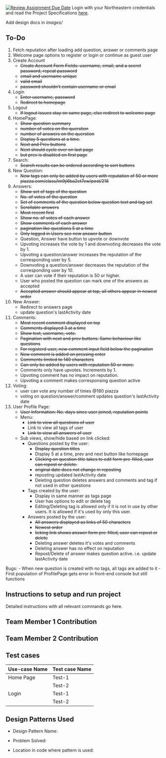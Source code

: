 [![Review Assignment Due Date](https://classroom.github.com/assets/deadline-readme-button-24ddc0f5d75046c5622901739e7c5dd533143b0c8e959d652212380cedb1ea36.svg)](https://classroom.github.com/a/hxTav0v1)
Login with your Northeastern credentials and read the Project Specifications [here](https://northeastern-my.sharepoint.com/:w:/g/personal/j_mitra_northeastern_edu/EcUflH7GXMBEjXGjx-qRQMkB7cfHNaHk9LYqeHRm7tgrKg?e=oZEef3).

Add design docs in *images/*

## To-Do
1. Fetch reputation after loading add question, answer or comments page
1. Welcome page options to register or login or continue as guest user
1. Create Account
    - ~~Create Account Form Fields: username, email, and a secret password, repeat password~~
    - ~~email and username unique~~
    - ~~valid email~~
    - ~~password shouldn't contain username or email~~
2. Login
    - ~~Enter username, password~~
    - ~~Redirect to homepage~~
1. Logout
    - ~~If logout issues stay on same page, else redirect to welcome page~~
1. HomePage: 
    - ~~Show question summary~~
    - ~~number of votes on the querstion~~
    - ~~number of answers on the querstion~~
    - ~~Display 5 questions at a time.~~
    - ~~Next and Prev buttons~~
    - ~~Next should cycle over on last page~~
    - ~~but prev is disabled on first page~~
1. Search:
    - ~~Search results can be ordered according to sort buttons~~
1. New Question:
    - ~~New tags can only be added by users with reputation of 50 or more piazza.com/class/lm9ji6ba2ct7ew/post/218~~
1. Answers: 
    - ~~Show set of tags of the question~~
    - ~~No. of votes of the question~~
    - ~~Set of comments of the question below question text and tag set~~
    - ~~Scrollable answers~~
    - ~~Most recent first~~
    - ~~Show no. of votes of each answer~~
    - ~~Show comments of each answer~~
    - ~~pagination like questions 5 at  a time~~
    - ~~Only logged in Users see new answer button~~
    - Question, Answer have button to upvote or downvote
    - Upvoting increases the vote by 1 and downvoting decreases the vote by 1.
    - Upvoting a question/answer increases the reputation of the corresponding user by 5. 
    - Downvoting a question/answer decreases the reputation of the corresponding user by 10. 
    - A user can vote if their reputation is 50 or higher.
    - User who posted the question can mark one of the answers as accepted
    - ~~Accepted answer should appear at top, all others appear in newest order~~
1. New Answer:
    - Redirect to answers page
    - update question's lastActivity date
1. Comments:
    - ~~Most recent comment displayed on top~~
    - ~~Comments displayed 3 at a time~~
    - ~~Show text, username, vote.~~
    - ~~Pagination with next and prev buttons. Same behaviour like questions~~
    - ~~For registerd user, new comment input field below the pagination~~
    - ~~New comment is added on pressing enter~~
    - ~~Comments limited to 140 characters~~
    - ~~Can only be added by users with reputation 50 or more.~~
    - Comments only have upvotes. Increments by 1.
    - Upvoting comment has no impact on reputation.
    - Upvoting a comment makes corresponsing question active
1. Voting:
    - user can vote any number of times @180 piazza
    - voting on question/answer/comment updates question's lastActivity date
1. User Profile Page:
    - ~~User Information: No. days since user joined, reputation points~~
    - Menu: 
        - ~~Link to view all questions of user~~
        - Link to view all tags of user
        - ~~Link to view all answers of user~~
    - Sub views, show/hide based on link clicked:
        - Questions posted by the user:
            - ~~Display question titles~~
            - Display 5 at a time, prev and next button like homepage
            - ~~Clicking on question title takes to edit form pre-filled, user can repost or delete.~~
            - ~~original date does not change in reposting~~
            - reposting updated lastActivity date
            - Deleting question deletes answers and comments and tag if not used in other questions
        - Tags created by the user:
            - Display in same manner as tags page
            - User has options to edit or delete tag
            - Editing/Deleting tag is allowed only if it is not in use by other users. It is allowed if it's used by only this user.
        - Answers posted by the user:
            - ~~All answers displayed as links of 50 characters~~
            - ~~Newest order~~
            - ~~licking link shows answer form pre-filled, user can repost or delete~~
            - Deleting answer deletes it's votes and comments
            - Deleting answer has no effect on reputation
            - Repost/Delete of answer makes question active. i.e. update lastActivity date

Bugs:
    - When new question is created with no tags, all tags are added to it
    - First population of ProfilePage gets error in front-end console but still functions

## Instructions to setup and run project

Detailed instructions with all relevant commands go here.

## Team Member 1 Contribution


## Team Member 2 Contribution


## Test cases

| Use-case Name   | Test case Name |
|-----------------|----------------|
| Home Page       | Test-1         |
|                 | Test-2         |
| Login           | Test-1         |
|                 | Test-2         |

## Design Patterns Used

- Design Pattern Name:

- Problem Solved:

- Location in code where pattern is used: